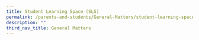 ```yaml
---
title: Student Learning Space (SLS)
permalink: /parents-and-students/General-Matters/student-learning-space
description: ""
third_nav_title: General Matters
---
```

